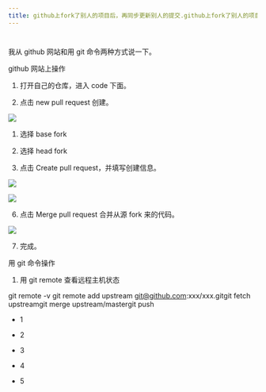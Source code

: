 ```yaml
---
title: github上fork了别人的项目后，再同步更新别人的提交.github上fork了别人的项目后，再同步更新别人的提交
---
```


#

我从 github 网站和用 git 命令两种方式说一下。

github 网站上操作

1. 打开自己的仓库，进入 code 下面。

2. 点击 new pull request 创建。

![](https://notes-learning.oss-cn-beijing.aliyuncs.com/np6g3g/1616903559723-76f8c4f1-6c02-4145-829f-4b8ddb92de72.jpeg)

1. 选择 base fork

2. 选择 head fork

3. 点击 Create pull request，并填写创建信息。

![](https://notes-learning.oss-cn-beijing.aliyuncs.com/np6g3g/1616903559704-28a10f3c-1397-40f9-9c67-0d9bc61da316.jpeg)

![](https://notes-learning.oss-cn-beijing.aliyuncs.com/np6g3g/1616903559698-ff01b1e5-f9b9-406a-938b-3fca1309a5c0.jpeg)

6. 点击 Merge pull request 合并从源 fork 来的代码。

![](https://notes-learning.oss-cn-beijing.aliyuncs.com/np6g3g/1616903559689-63e77098-f4a1-4ea4-84c4-f514f4642fec.jpeg)

7. 完成。

用 git 命令操作

1. 用 git remote 查看远程主机状态

git remote -v git remote add upstream git@github.com:xxx/xxx.gitgit fetch upstreamgit merge upstream/mastergit push

- 1

- 2

- 3

- 4

- 5
